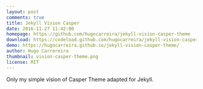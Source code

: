 ```yaml
---
layout: post
comments: true
title: Jekyll Vision Casper
date: 2016-11-27 11:42:00
homepage: https://github.com/hugocarreira/jekyll-vision-casper-theme
download: https://codeload.github.com/hugocarreira/jekyll-vision-casper-theme/zip/gh-pages
demo: https://hugocarreira.github.io/jekyll-vision-casper-theme/
author: Hugo Carrereira
thumbnail: vision-casper-theme.png
license: MIT
---
```


Only my simple vision of Casper Theme adapted for Jekyll.
